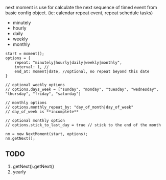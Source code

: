 next moment is use for calculate the next sequence of timed event from basic config object. (ie: calendar repeat event, repeat schedule tasks)

- minutely
- hourly
- daily
- weekly
- monthly

```
start = moment();
options = {
    repeat: "minutely|hourly|daily|weekly|monthly",
    interval: 1, //
    end_at: moment|date, //optional, no repeat beyond this date
}

// optional weekly options
// options.days_week = ["sunday", "monday", "tuesday", "wednesday", "thursday", "friday", "saturday"]

// monthly options
// options.monthly_repeat_by: "day_of_month|day_of_week"
// day_of_week is **incomplete**

// optional monthly option
// options.stick_to_last_day = true // stick to the end of the month

nm = new NextMoment(start, options);
nm.getNext();
```

## TODO

1. getNext().getNext()
2. yearly
